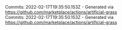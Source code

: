 Commits: 2022-02-17T19:35:50.153Z - Generated via https://github.com/marketplace/actions/artificial-grass
<br>
Commits: 2022-02-17T19:35:50.153Z - Generated via https://github.com/marketplace/actions/artificial-grass
<br>
